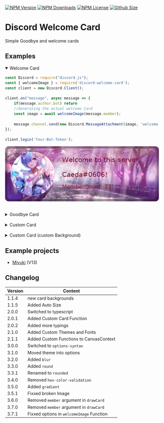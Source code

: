 [![NPM Version](https://img.shields.io/npm/v/@discord-card/greeting?color=00DEC8&style=for-the-badge)](https://www.npmjs.com/package/@discord-card/greeting)
[![NPM Downloads](https://img.shields.io/npm/dt/@discord-card/greeting?color=00DEC8&style=for-the-badge)](https://www.npmjs.com/package/@discord-card/greeting)
[![NPM License](https://img.shields.io/npm/l/@discord-card/greeting?color=00DEC8&style=for-the-badge)](https://www.npmjs.com/package/@discord-card/greeting)
[![Github Size](https://img.shields.io/github/repo-size/discord-card/greeting?color=00DEC8&label=SIZE&style=for-the-badge)](https://www.npmjs.com/package/@discord-card/greeting)

#  Discord Welcome Card
Simple Goodbye and welcome cards

## Examples
<details open> 
    <summary>  Welcome Card </summary>

```javascript
const Discord = require("discord.js");
const { welcomeImage } = require('discord-welcome-card');
const client = new Discord.Client();

client.on("message", async message => {
    if(message.author.bot) return
    //Generating the actual welcome Card
    const image = await welcomeImage(message.member);

    message.channel.send(new Discord.MessageAttachment(image, 'welcome.png'))
});

client.login('Your-Bot-Token');
```
    
![Image](examples/welcome2.png)


</details>

<br />


<details> <summary> Goodbye Card </summary>

```javascript
const Discord = require("discord.js");
const { goodbyeImage } = require('discord-welcome-card');
const client = new Discord.Client();

client.on("message", async message => {
    if(message.author.bot) return
    //Generating the actual goodbye Card
    const image = await goodbyeImage(message.member, 'code');

    message.channel.send(new Discord.MessageAttachment(image, 'welcome.png'))
});

client.login('Your-Bot-Token');
```
    
![Image](examples/goodbye2.png)
    
</details>
<br />

<details><summary> Custom Card </summary>

```javascript
const Discord = require("discord.js");
const { drawCard } = require('discord-welcome-card');
const client = new Discord.Client();

client.on("message", async message => {
    if(message.author.bot) return
    //Generating the actual custom Card
    const image = await drawCard({
            blur: true,
            title: 'Title',
            theme: 'dark',
            text: 'Text',
            subtitle: 'Subtitle',
            rounded: true,
            border: true,
            avatar: message.member.user.avatarURL({ format: 'png' })
        })
    message.channel.send(new Discord.MessageAttachment(image, 'custom.png'))
});

client.login('Your-Bot-Token');
```
    
![Image](examples/custom2.png)

</details>
    
<br />

<details> <summary> Custom Card (custom Background) </summary>
folder strcuture:

folder
|-index.js
|-image.png

```javascript
const Discord = require("discord.js");
const { drawCard } = require('discord-welcome-card');
const client = new Discord.Client();

client.on("message", async message => {
    if(message.author.bot) return
    //Generating the actual custom Card
    const image = await drawCard({
            blur: true,
            title: 'Title',
            theme:  {
        image: "./image.png",
        color: new Gradient("linear", {
            color: "#4287f5",
            offset: 1
        }, {
            color: "#f5426f",
            offset: 0
        })
    },
            text: 'Text',
            subtitle: 'Subtitle',
            rounded: true,
            border: true,
            avatar: message.member.user.avatarURL({ format: 'png' })
        })
    message.channel.send(new Discord.MessageAttachment(image, 'custom.png'))
});

client.login('Your-Bot-Token');
```
    
</details>    

## Example projects
* [Miyuki](https://github.com/discord-card/Miyuki) (V13)

##  Changelog
| Version  | Content |
| ------------- | ------------- |
| 1.1.4 | new card backgrounds  |
| 1.1.5 | Added Auto Size  |
| 2.0.0 | Switched to typescript  |
| 2.0.1 | Added Custom Card Function  |
| 2.0.2 | Added more typings  |
| 2.1.0 | Added Custom Themes and Fonts  |
| 2.1.1 | Added Custom Functions to CanvasContext |
| 3.0.0 | Switched to `options-syntax` |
| 3.1.0 | Moved theme into options |
| 3.2.0 | Added `blur` |
| 3.3.0 | Added `round` |
| 3.3.1 | Renamed to `rounded` |
| 3.4.0 | Removed `hex-color-validation` |
| 3.5.0 | Added `gradient` |
| 3.5.1 | Fixxed broken Image |
| 3.6.0 | Removed `member` argument in `drawCard` |
| 3.7.0 | Removed `member` argument in `drawCard` |
| 3.7.1 | Fixxed options in `welcomeImage` Function |

